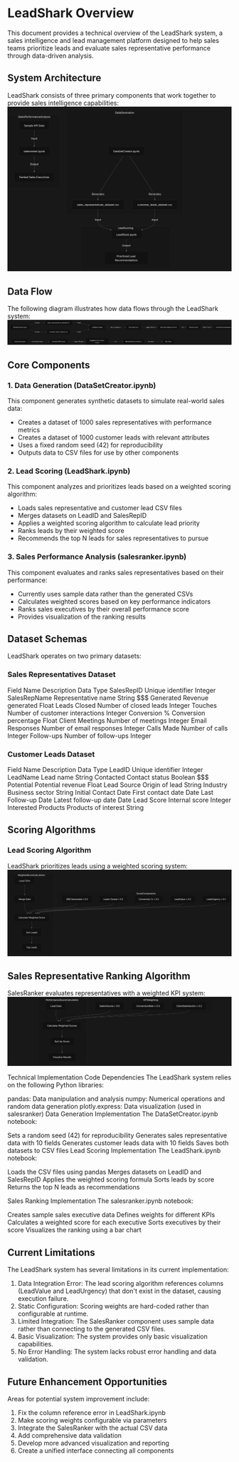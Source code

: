 # LeadShark Overview
This document provides a technical overview of the LeadShark system, a sales intelligence and lead management platform designed to help sales teams prioritize leads and evaluate sales representative performance through data-driven analysis.

## System Architecture
LeadShark consists of three primary components that work together to provide sales intelligence capabilities:
![Screenshot](sa.png)

## Data Flow
The following diagram illustrates how data flows through the LeadShark system:
![Screenshot](df.png)

## Core Components
### 1. Data Generation (DataSetCreator.ipynb)
This component generates synthetic datasets to simulate real-world sales data:

- Creates a dataset of 1000 sales representatives with performance metrics
- Creates a dataset of 1000 customer leads with relevant attributes
- Uses a fixed random seed (42) for reproducibility
- Outputs data to CSV files for use by other components

### 2. Lead Scoring (LeadShark.ipynb)
This component analyzes and prioritizes leads based on a weighted scoring algorithm:

- Loads sales representative and customer lead CSV files
- Merges datasets on LeadID and SalesRepID
- Applies a weighted scoring algorithm to calculate lead priority
- Ranks leads by their weighted score
- Recommends the top N leads for sales representatives to pursue

### 3. Sales Performance Analysis (salesranker.ipynb)
This component evaluates and ranks sales representatives based on their performance:

- Currently uses sample data rather than the generated CSVs
- Calculates weighted scores based on key performance indicators
- Ranks sales executives by their overall performance score
- Provides visualization of the ranking results

## Dataset Schemas
LeadShark operates on two primary datasets:

### Sales Representatives Dataset
Field Name	Description	Data Type
SalesRepID	Unique identifier	Integer
SalesRepName	Representative name	String
$$$ Generated	Revenue generated	Float
Leads Closed	Number of closed leads	Integer
Touches	Number of customer interactions	Integer
Conversion %	Conversion percentage	Float
Client Meetings	Number of meetings	Integer
Email Responses	Number of email responses	Integer
Calls Made	Number of calls	Integer
Follow-ups	Number of follow-ups	Integer

### Customer Leads Dataset
Field Name	Description	Data Type
LeadID	Unique identifier	Integer
LeadName	Lead name	String
Contacted	Contact status	Boolean
$$$ Potential	Potential revenue	Float
Lead Source	Origin of lead	String
Industry	Business sector	String
Initial Contact Date	First contact date	Date
Last Follow-up Date	Latest follow-up date	Date
Lead Score	Internal score	Integer
Interested Products	Products of interest	String

## Scoring Algorithms
### Lead Scoring Algorithm
LeadShark prioritizes leads using a weighted scoring system:
![Screenshot](lsa.png)


## Sales Representative Ranking Algorithm
SalesRanker evaluates representatives with a weighted KPI system:
![Screenshot](srra.png)

Technical Implementation
Code Dependencies
The LeadShark system relies on the following Python libraries:

pandas: Data manipulation and analysis
numpy: Numerical operations and random data generation
plotly.express: Data visualization (used in salesranker)
Data Generation Implementation
The DataSetCreator.ipynb notebook:

Sets a random seed (42) for reproducibility
Generates sales representative data with 10 fields
Generates customer leads data with 10 fields
Saves both datasets to CSV files
Lead Scoring Implementation
The LeadShark.ipynb notebook:

Loads the CSV files using pandas
Merges datasets on LeadID and SalesRepID
Applies the weighted scoring formula
Sorts leads by score
Returns the top N leads as recommendations

Sales Ranking Implementation
The salesranker.ipynb notebook:

Creates sample sales executive data
Defines weights for different KPIs
Calculates a weighted score for each executive
Sorts executives by their score
Visualizes the ranking using a bar chart

## Current Limitations
The LeadShark system has several limitations in its current implementation:
1. Data Integration Error: The lead scoring algorithm references columns (LeadValue and LeadUrgency) that don't exist in the dataset, causing execution failure.
2. Static Configuration: Scoring weights are hard-coded rather than configurable at runtime.
3. Limited Integration: The SalesRanker component uses sample data rather than connecting to the generated CSV files.
4. Basic Visualization: The system provides only basic visualization capabilities.
5. No Error Handling: The system lacks robust error handling and data validation.

## Future Enhancement Opportunities
Areas for potential system improvement include:

1. Fix the column reference error in LeadShark.ipynb
2. Make scoring weights configurable via parameters
3. Integrate the SalesRanker with the actual CSV data
4. Add comprehensive data validation
5. Develop more advanced visualization and reporting
6. Create a unified interface connecting all components
